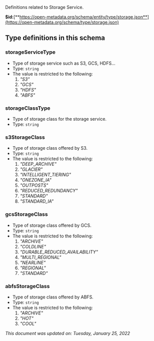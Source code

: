 Definitions related to Storage Service.

**$id:**[**https://open-metadata.org/schema/entity/type/storage.json**](https://open-metadata.org/schema/type/storage.json)


## Type definitions in this schema
### storageServiceType

 - Type of storage service such as S3, GCS, HDFS...
 - Type: `string`
 - The value is restricted to the following: 
	 1. _"S3"_
	 2. _"GCS"_
	 3. _"HDFS"_
	 4. _"ABFS"_


### storageClassType

 - Type of storage class for the storage service.
 - Type: `string`


### s3StorageClass

 - Type of storage class offered by S3.
 - Type: `string`
 - The value is restricted to the following: 
	 1. _"DEEP_ARCHIVE"_
	 2. _"GLACIER"_
	 3. _"INTELLIGENT_TIERING"_
	 4. _"ONEZONE_IA"_
	 5. _"OUTPOSTS"_
	 6. _"REDUCED_REDUNDANCY"_
	 7. _"STANDARD"_
	 8. _"STANDARD_IA"_


### gcsStorageClass

 - Type of storage class offered by GCS.
 - Type: `string`
 - The value is restricted to the following: 
	 1. _"ARCHIVE"_
	 2. _"COLDLINE"_
	 3. _"DURABLE_REDUCED_AVAILABILITY"_
	 4. _"MULTI_REGIONAL"_
	 5. _"NEARLINE"_
	 6. _"REGIONAL"_
	 7. _"STANDARD"_


### abfsStorageClass

 - Type of storage class offered by ABFS.
 - Type: `string`
 - The value is restricted to the following: 
	 1. _"ARCHIVE"_
	 2. _"HOT"_
	 3. _"COOL"_




_This document was updated on: Tuesday, January 25, 2022_